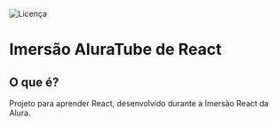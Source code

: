 
![Licença](https://img.shields.io/badge/license-MIT-green.svg)

# Imersão AluraTube de React

## O que é?
Projeto para aprender React, desenvolvido durante a Imersão React da Alura.